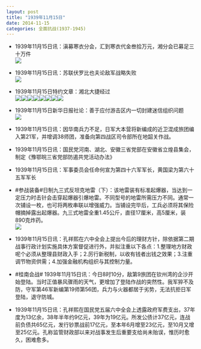 ```yaml
---
layout: post
title: "1939年11月15日"
date: 2014-11-15
categories: 全面抗战(1937-1945)
---
```


<meta name="referrer" content="no-referrer" />

- 1939年11月15日讯：滇募寒衣分会，汇到寒衣代金叁拾万元，湘分会已募足三十万件 <br/><img src="https://ww3.sinaimg.cn/large/aca367d8jw1emc3947wztj205l0e2jrv.jpg" />

- 1939年11月15日讯：苏联伏罗比也夫论敌军战略失败 <br/><img src="https://ww2.sinaimg.cn/large/aca367d8jw1emc1j3h2t9j20e00cymyn.jpg" />

- 1939年11月15日特约文章：湘北大捷经过 <br/><img src="https://ww4.sinaimg.cn/large/aca367d8jw1embzsvwi42j20jx0kfadc.jpg" /><img src="https://ww2.sinaimg.cn/large/aca367d8jw1embzsw50lsj20ka0klgp5.jpg" /><img src="https://ww3.sinaimg.cn/large/aca367d8jw1embzsw5rxej20ni071wft.jpg" /><img src="https://ww4.sinaimg.cn/large/aca367d8jw1embzswcwmqj20xi06yjtd.jpg" /><img src="https://ww3.sinaimg.cn/large/aca367d8jw1embzswej0yj2040074glk.jpg" /><img src="https://ww2.sinaimg.cn/large/aca367d8jw1embzswku7jj20uz076q4v.jpg" /><img src="https://ww1.sinaimg.cn/large/aca367d8jw1embzswnxx2j20tl071q4n.jpg" /><img src="https://ww3.sinaimg.cn/large/aca367d8jw1embzswpz8fj20uz076q4v.jpg" />

- 1939年11月15日新华日报社论：善于应付游击区内一切封建迷信组织问题 <br/><img src="https://ww1.sinaimg.cn/large/aca367d8jw1emby22igxkj20ze0g8n2k.jpg" />

- 1939年11月15日讯：因华南兵力不足，日军大本营将新编成的近卫混成旅团编入第21军，并增调38师团，准备向第四战区司令部所在地韶关作战。 

- 1939年11月15日讯：国民党河南、湖北、安徽三省党部在安徽省立煌县集会，制定《豫鄂皖三省党部防遏共党活动办法》 

- 1939年11月15日讯：军事委员会任命何宣为第四十六军军长，黄国梁为第六十五军军长 

- #参战装备#日制九三式反坦克地雷（下）：该地雷装有标准起爆器，当达到一定压力时击针会击穿起爆器引爆地雷。不同型号的地雷所需压力不同。通常一次铺设一枚，也可将两枚串联以增强威力。当铺设完毕后，工兵必须将其保险帽摘掉露出起爆器。九三式地雷全重1.45公斤，直径17厘米，高5厘米，装890克炸药。 <br/><img src="https://ww1.sinaimg.cn/large/aca367d8jw1embgab9ztwj20go1qk4jc.jpg" />

- 1939年11月15日讯：孔祥熙在六中全会上提出今后的理财方针，除依据第二期战事行政计划实施具体方案督促进行外，并拟注重以下各点：1.整理地方财政呢个必须从整理县财政入手；2.厉行新税制，以收有钱者出钱之效果；3.注重调节物资供需；4.加强金融机构组织与其控制力量。 

- #桂南会战# 1939年11月15日讯：今日8时10分，敌第9旅团在钦州湾的企沙开始登陆。当时正值暴风骤雨的天气，更增加了登陆作战的突然性。我军猝不及防，守军第46军新编第19师第56团，兵力与火器都居于劣势，无法抗拒日军登陆，退守防城。 

- 1939年11月15日讯：孔祥熙在国民党五届六中全会上透露政府军费支出，37年度为13亿余，38年半年约9亿元，39年为19亿元。所发公债计37亿元，连战前负债共65亿元，发行钞票战前17亿元，至本年6月增至23亿元，至10月又增至25亿元。孔称监管财政部以来对战事发生后重要支给尚未贻误，惟历时愈久，困难愈多。 

